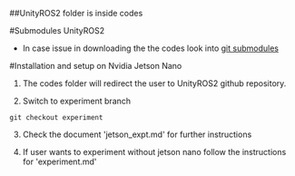 ##UnityROS2 folder is inside codes

#Submodules UnityROS2

* In case issue in downloading the the codes look into [git submodules](https://git-scm.com/book/en/v2/Git-Tools-Submodules)

#Installation and setup on Nvidia Jetson Nano 

1. The codes folder will redirect the user to UnityROS2 github repository.

2. Switch to experiment branch

``` git checkout experiment ```

3. Check the document 'jetson_expt.md' for further instructions

4. If user wants to experiment without jetson nano follow the instructions for 'experiment.md'

